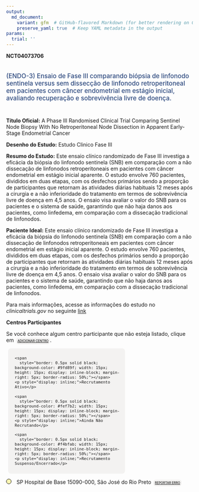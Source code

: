 ```yaml
---
output: 
  md_document:
    variant: gfm  # GitHub-flavored Markdown (for better rendering on GitHub)
    preserve_yaml: true  # Keep YAML metadata in the output
params:
  trial: ''
---
```


**NCT04073706**

<div style="padding: 5px 5px 5px 0px; font-size: 1.20em; font-weight: 500; color: #2E4A7F; text-align: left; margin-bottom: 20px">

(ENDO-3) Ensaio de Fase III comparando biópsia de linfonodo sentinela
versus sem dissecção de linfonodo retroperitoneal em pacientes com
câncer endometrial em estágio inicial, avaliando recuperação e
sobrevivência livre de doença.

</div>

**Título Oficial:** A Phase III Randomised Clinical Trial Comparing
Sentinel Node Biopsy With No Retroperitoneal Node Dissection in Apparent
Early-Stage Endometrial Cancer

**Desenho do Estudo:** Estudo Clinico Fase III

**Resumo do Estudo:** Este ensaio clínico randomizado de Fase III
investiga a eficácia da biópsia do linfonodo sentinela (SNB) em
comparação com a não dissecação de linfonodos retroperitoneais em
pacientes com câncer endometrial em estágio inicial aparente. O estudo
envolve 760 pacientes, divididos em duas etapas, com os desfechos
primários sendo a proporção de participantes que retornam às atividades
diárias habituais 12 meses após a cirurgia e a não inferioridade do
tratamento em termos de sobrevivência livre de doença em 4,5 anos. O
ensaio visa avaliar o valor do SNB para os pacientes e o sistema de
saúde, garantindo que não haja danos aos pacientes, como linfedema, em
comparação com a dissecação tradicional de linfonodos.

**Paciente Ideal:** Este ensaio clínico randomizado de Fase III
investiga a eficácia da biópsia do linfonodo sentinela (SNB) em
comparação com a não dissecação de linfonodos retroperitoneais em
pacientes com câncer endometrial em estágio inicial aparente. O estudo
envolve 760 pacientes, divididos em duas etapas, com os desfechos
primários sendo a proporção de participantes que retornam às atividades
diárias habituais 12 meses após a cirurgia e a não inferioridade do
tratamento em termos de sobrevivência livre de doença em 4,5 anos. O
ensaio visa avaliar o valor do SNB para os pacientes e o sistema de
saúde, garantindo que não haja danos aos pacientes, como linfedema, em
comparação com a dissecação tradicional de linfonodos.

Para mais informações, acesse as informações do estudo no
*clinicaltrials.gov* no seguinte
[link](https://clinicaltrials.gov/ct2/show/NCT04073706)

**Centros Participantes**

Se você conhece algum centro participante que não esteja listado, clique
em
<span style="color: #2E4A7F; margin-left: 2px; padding: 4px; background-color: #f3f2f1; border-radius: 8px; font-weight: 500; font-size: 0.6em"><a
href="https://flazar.shinyapps.io/formsapp?study_nct_id=NCT04073706&amp;location_id=N%2FA&amp;location_full_name=N%2FA&amp;form_type=Adicionar%20Centro"
target="_blank">ADICIONAR CENTRO</a></span>.

<div style="margin-bottom: 8px; margin-left: 5px; padding: 8px; max-width: 300px; background-color: #f3f2f1; border-radius: 8px; font-size: 0.9em">

<div style="margin-left: 10px;">

    <span 
      style="border: 0.5px solid black; background-color: #9fd89f; width: 15px; height: 15px; display: inline-block; margin-right: 5px; border-radius: 50%;"></span>
    <p style="display: inline;">Recrutamento Ativo</p>

</div>

<div style="margin-left: 10px;">

    <span 
      style="border: 0.5px solid black; background-color: #fef7b2; width: 15px; height: 15px; display: inline-block; margin-right: 5px; border-radius: 50%;"></span>
    <p style="display: inline;">Ainda Não Recrutando</p>

</div>

<div style="margin-left: 10px;">

    <span 
      style="border: 0.5px solid black; background-color: #f4bfab; width: 15px; height: 15px; display: inline-block; margin-right: 5px; border-radius: 50%;"></span>
    <p style="display: inline;">Recrutamento Suspenso/Encerrado</p>

</div>

</div>

<div style="line-height: 0.9em">

<span style="border: 0.5px solid black; display: inline-block; width: 12px; height: 12px; border-radius: 50%; margin-right: 10px; padding-bottom: 0px; background-color: #fef7b2;"></span>
SP Hospital de Base 15090-000, São José do Rio Preto
<span style="color: #2E4A7F; margin-left: 2px; padding: 4px; background-color: #f3f2f1; border-radius: 8px; font-weight: 500; font-size: 0.6em"><a
href="https://flazar.shinyapps.io/formsapp?study_nct_id=NCT04073706&amp;location_id=HOSPITALDEBASESAOJOSEDORIOPRETOSAOPAULO15090000BRAZIL&amp;location_full_name=Hospital%20de%20Base%2C%2015090-000%2C%20S%C3%A3o%20Jos%C3%A9%20do%20Rio%20Preto&amp;form_type=Reportar%20Erro"
target="_blank">REPORTAR ERRO</a></span>

</div>

